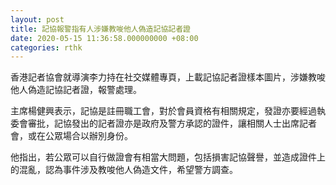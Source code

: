 ```yaml
---
layout: post
title: 記協報警指有人涉嫌教唆他人偽造記協記者證
date: 2020-05-15 11:36:58.000000000 +08:00
categories: rthk
---
```


香港記者協會就導演李力持在社交媒體專頁，上載記協記者證樣本圖片，涉嫌教唆他人偽造記協記者證，報警處理。

主席楊健興表示，記協是註冊職工會，對於會員資格有相關規定，發證亦要經過執委會審批，記協發出的記者證亦是政府及警方承認的證件，讓相關人士出席記者會，或在公眾場合以辦別身份。

他指出，若公眾可以自行做證會有相當大問題，包括損害記協聲譽，並造成證件上的混亂，認為事件涉及教唆他人偽造文件，希望警方調查。
